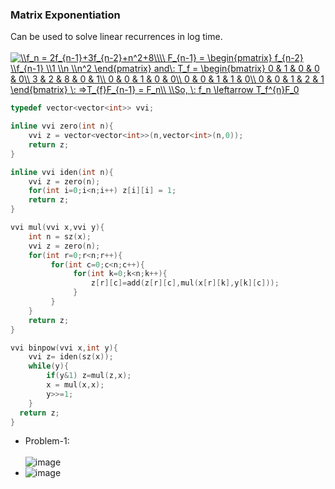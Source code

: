 ### Matrix Exponentiation
Can be used to solve linear recurrences in log time. </br> </br>
<a href="https://www.codecogs.com/eqnedit.php?latex=\\f_n&space;=&space;2f_{n-1}&plus;3f_{n-2}&plus;n^2&plus;8\\\\&space;F_{n-1}&space;=&space;\begin{pmatrix}&space;f_{n-2}&space;\\f_{n-1}&space;\\1&space;\\n&space;\\n^2&space;\end{pmatrix}&space;and\:&space;T_f&space;=&space;\begin{bmatrix}&space;0&space;&&space;1&space;&&space;0&space;&&space;0&space;&&space;0\\&space;3&space;&&space;2&space;&&space;8&space;&&space;0&space;&&space;1\\&space;0&space;&&space;0&space;&&space;1&space;&&space;0&space;&&space;0\\&space;0&space;&&space;0&space;&&space;1&space;&&space;1&space;&&space;0\\&space;0&space;&&space;0&space;&&space;1&space;&&space;2&space;&&space;1&space;\end{bmatrix}&space;\:&space;=>T_{f}F_{n-1}&space;=&space;F_n\\&space;\\So,&space;\:&space;f_n&space;\leftarrow&space;T_f^{n}F_0" target="_blank"><img src="https://latex.codecogs.com/gif.latex?\\f_n&space;=&space;2f_{n-1}&plus;3f_{n-2}&plus;n^2&plus;8\\\\&space;F_{n-1}&space;=&space;\begin{pmatrix}&space;f_{n-2}&space;\\f_{n-1}&space;\\1&space;\\n&space;\\n^2&space;\end{pmatrix}&space;and\:&space;T_f&space;=&space;\begin{bmatrix}&space;0&space;&&space;1&space;&&space;0&space;&&space;0&space;&&space;0\\&space;3&space;&&space;2&space;&&space;8&space;&&space;0&space;&&space;1\\&space;0&space;&&space;0&space;&&space;1&space;&&space;0&space;&&space;0\\&space;0&space;&&space;0&space;&&space;1&space;&&space;1&space;&&space;0\\&space;0&space;&&space;0&space;&&space;1&space;&&space;2&space;&&space;1&space;\end{bmatrix}&space;\:&space;=>T_{f}F_{n-1}&space;=&space;F_n\\&space;\\So,&space;\:&space;f_n&space;\leftarrow&space;T_f^{n}F_0" title="\\f_n = 2f_{n-1}+3f_{n-2}+n^2+8\\\\ F_{n-1} = \begin{pmatrix} f_{n-2} \\f_{n-1} \\1 \\n \\n^2 \end{pmatrix} and\: T_f = \begin{bmatrix} 0 & 1 & 0 & 0 & 0\\ 3 & 2 & 8 & 0 & 1\\ 0 & 0 & 1 & 0 & 0\\ 0 & 0 & 1 & 1 & 0\\ 0 & 0 & 1 & 2 & 1 \end{bmatrix} \: =>T_{f}F_{n-1} = F_n\\ \\So, \: f_n \leftarrow T_f^{n}F_0" /></a>

```cpp
typedef vector<vector<int>> vvi;

inline vvi zero(int n){
    vvi z = vector<vector<int>>(n,vector<int>(n,0));
    return z;
}

inline vvi iden(int n){
    vvi z = zero(n);
    for(int i=0;i<n;i++) z[i][i] = 1;
    return z;
}

vvi mul(vvi x,vvi y){
    int n = sz(x);
    vvi z = zero(n);
    for(int r=0;r<n;r++){
         for(int c=0;c<n;c++){
              for(int k=0;k<n;k++){
                  z[r][c]=add(z[r][c],mul(x[r][k],y[k][c]));
              }
         }
    }
    return z;
}

vvi binpow(vvi x,int y){
    vvi z= iden(sz(x));
    while(y){
        if(y&1) z=mul(z,x);
        x = mul(x,x);
        y>>=1;
    }
  return z;
}
```

* Problem-1: </br> </br> ![image](https://user-images.githubusercontent.com/21307343/140632928-50268359-3aa1-4522-ba27-cfbd52f044cd.png)
* ![image](https://user-images.githubusercontent.com/21307343/140633114-fa9c5663-4dc4-4261-8b4f-10f2663f85c0.png)



